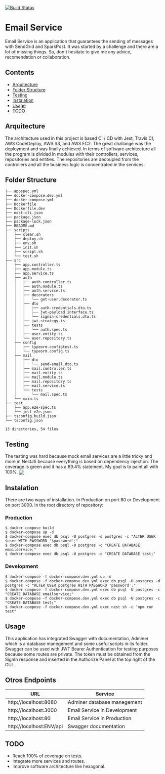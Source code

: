 [![Build Status](https://travis-ci.com/vargas88hugo/email-service.svg?branch=master)](https://travis-ci.com/vargas88hugo/email-service)
# Email Service

Email Service is an application that guarantees the sending of messages with SendGrid and SparkPost. It was started by a challenge and there are a lot of missing things. So, don't hesitate to give me any advice, recomendation or collaboration.

## Contents
- [Arquitecture](#Arquitecture)
- [Folder Structure](#Folder)
- [Testing](#Testing)
- [Instalation](#Instalation)
- [Usage](#Usage)
- [TODO](#TODO)

<a name="Arquitecture"></a>
## Arquitecture
The architecture used in this project is based CI / CD with Jest, Travis CI, AWS CodeDeploy, AWS S3, and AWS EC2. The great challange was the deployment and was finally achieved. In terms of software architecture all the program is divided in modules with their controllers, services, repositories and entities. The repositories are decoupled from the controllers and all the business logic is concentrated in the services.

<a name="Folder"></a>
## Folder Structure
```
├── appspec.yml
├── docker-compose.dev.yml
├── docker-compose.yml
├── Dockerfile
├── Dockerfile.dev
├── nest-cli.json
├── package.json
├── package-lock.json
├── README.md
├── scripts
│   ├── clear.sh
│   ├── deploy.sh
│   ├── env.sh
│   ├── init.sh
│   ├── script.sh
│   └── test.sh
├── src
│   ├── app.controller.ts
│   ├── app.module.ts
│   ├── app.service.ts
│   ├── auth
│   │   ├── auth.controller.ts
│   │   ├── auth.module.ts
│   │   ├── auth.service.ts
│   │   ├── decorators
│   │   │   └── get-user.decorator.ts
│   │   ├── dto
│   │   │   ├── auth-credentials.dto.ts
│   │   │   ├── jwt-payload.interface.ts
│   │   │   └── signin-credentials.dto.ts
│   │   ├── jwt.strategy.ts
│   │   ├── tests
│   │   │   └── auth.spec.ts
│   │   ├── user.entity.ts
│   │   └── user.repository.ts
│   ├── config
│   │   ├── typeorm.configtest.ts
│   │   └── typeorm.config.ts
│   ├── mail
│   │   ├── dto
│   │   │   └── send-email.dto.ts
│   │   ├── mail.controller.ts
│   │   ├── mail.entity.ts
│   │   ├── mail.module.ts
│   │   ├── mail.repository.ts
│   │   ├── mail.service.ts
│   │   └── tests
│   │       └── mail.spec.ts
│   └── main.ts
├── test
│   ├── app.e2e-spec.ts
│   └── jest-e2e.json
├── tsconfig.build.json
└── tsconfig.json

13 directories, 54 files

```
<a name="Testing"></a>
## Testing
The testing was hard because mock email services are a little tricky and more in NestJS because everything is based on dependency injection. The coverage is green and it has a 89.4% statement. My goal is to paint all with 100%.
<img align="center" src="http://i.imgur.com/62kHPWl.png" />

<a name="Instalation"></a>
## Instalation
There are two ways of installation. In Production on port 80 or Development on port 3000. In the root directory of repository:
### Production
```
$ docker-compose build
$ docker-compose up -d
$ docker-compose exec db psql -U postgres -d postgres -c "ALTER USER $user WITH PASSWORD '$password';"
$ docker-compose exec db psql -U postgres -c "CREATE DATABASE emailservice;"
$ docker-compose exec db psql -U postgres -c "CREATE DATABASE test;"
```
### Development
```
$ docker-compose -f docker-compose.dev.yml up -d
$ docker-compose -f docker-compose.dev.yml exec db psql -U postgres -d postgres -c "ALTER USER postgres WITH PASSWORD 'password';"
$ docker-compose -f docker-compose.dev.yml exec db psql -U postgres -c "CREATE DATABASE emailservice;"
$ docker-compose -f docker-compose.dev.yml exec db psql -U postgres -c "CREATE DATABASE test;"
$ docker-compose -f docker-compose.dev.yml exec nest sh -c "npm run test"

```

<a name="Usage"></a>
## Usage
This application has integrated Swagger with documentation, Adminer which is a database manegement and some useful scripts in its folder. Swagger can be used with JWT Bearer Authentication for testing purposes because some routes are private. The token must be obtained from the SignIn response and inserted in the Authorize Panel at the top right of the GUI.
## Otros Endpoints
| URL | Service |
|-----|---------|
| http://localhost:8080 | Adminer database manegement |
| http://localhost:3000 | Email Service in Development |
| http://localhost:80 | Email Service in Production |
| http://localhost:ENV/api | Swagger documentation |

<a name="TODO"></a>
## TODO
* Reach 100% of coverage on tests.
* Integrate more services and routes.
* Improve software architecture like hexagonal.
